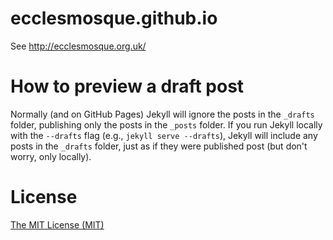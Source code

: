 # ecclesmosque.github.io
See http://ecclesmosque.org.uk/


# How to preview a draft post

Normally (and on GitHub Pages) Jekyll will ignore the posts in the `_drafts` folder, publishing only the posts in the `_posts` folder. If you run Jekyll locally with the `--drafts` flag (e.g., `jekyll serve --drafts`), Jekyll will include any posts in the `_drafts` folder, just as if they were published post (but don't worry, only locally).

# License
[The MIT License (MIT)](http://azizur.mit-license.org/)
